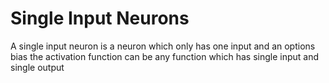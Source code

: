 # Single Input Neurons

A single input neuron is a neuron which only has one input and an options bias
the activation function can be any function which has single input and single output
